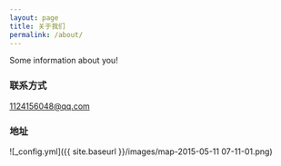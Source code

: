 ```yaml
---
layout: page
title: 关于我们
permalink: /about/
---
```


Some information about you!

### 联系方式

[1124156048@qq.com](mailto:1124156048@qq.com)

### 地址

![_config.yml]({{ site.baseurl }}/images/map-2015-05-11 07-11-01.png)

